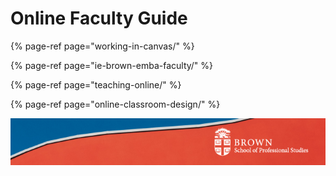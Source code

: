 # Online Faculty Guide

{% page-ref page="working-in-canvas/" %}

{% page-ref page="ie-brown-emba-faculty/" %}

{% page-ref page="teaching-online/" %}

{% page-ref page="online-classroom-design/" %}

![](.gitbook/assets/onlinefacultyguide.jpg)

